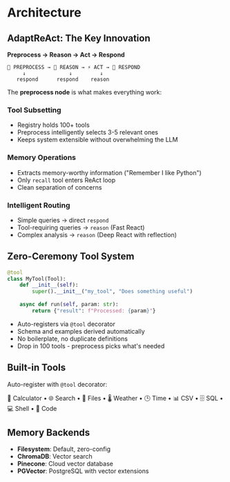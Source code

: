 # Architecture

## AdaptReAct: The Key Innovation

**Preprocess → Reason → Act → Respond**

```
🔧 PREPROCESS → 🧠 REASON → ⚡ ACT → 💬 RESPOND
     ↓              ↓         ↓
   respond      respond    reason
```

The **preprocess node** is what makes everything work:

### Tool Subsetting
- Registry holds 100+ tools
- Preprocess intelligently selects 3-5 relevant ones
- Keeps system extensible without overwhelming the LLM

### Memory Operations  
- Extracts memory-worthy information ("Remember I like Python")
- Only `recall` tool enters ReAct loop
- Clean separation of concerns

### Intelligent Routing
- Simple queries → direct `respond`
- Tool-requiring queries → `reason` (Fast React)
- Complex analysis → `reason` (Deep React with reflection)

## Zero-Ceremony Tool System

```python
@tool
class MyTool(Tool):
    def __init__(self):
        super().__init__("my_tool", "Does something useful")
    
    async def run(self, param: str):
        return {"result": f"Processed: {param}"}
```

- Auto-registers via `@tool` decorator
- Schema and examples derived automatically  
- No boilerplate, no duplicate definitions
- Drop in 100 tools - preprocess picks what's needed

## Built-in Tools

Auto-register with `@tool` decorator:

🧮 Calculator • 🌐 Search • 📁 Files • 🌡️ Weather • 🕒 Time • 📊 CSV • 🗄️ SQL • 💻 Shell • 🐍 Code

## Memory Backends

- **Filesystem**: Default, zero-config
- **ChromaDB**: Vector search
- **Pinecone**: Cloud vector database  
- **PGVector**: PostgreSQL with vector extensions